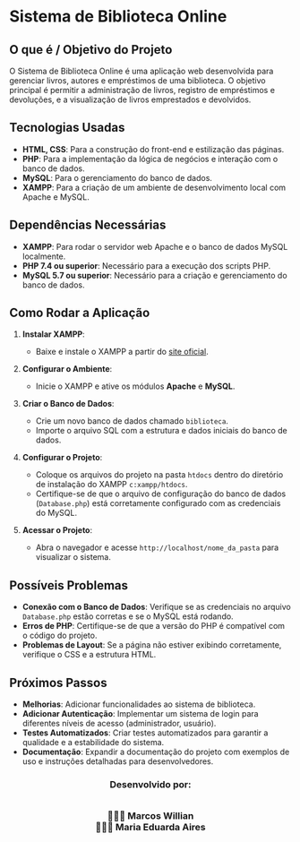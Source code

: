 # Sistema de Biblioteca Online

## O que é / Objetivo do Projeto

O Sistema de Biblioteca Online é uma aplicação web desenvolvida para gerenciar livros, autores e empréstimos de uma biblioteca. O objetivo principal é permitir a administração de livros, registro de empréstimos e devoluções, e a visualização de livros emprestados e devolvidos.

## Tecnologias Usadas

- **HTML, CSS**: Para a construção do front-end e estilização das páginas.
- **PHP**: Para a implementação da lógica de negócios e interação com o banco de dados.
- **MySQL**: Para o gerenciamento do banco de dados.
- **XAMPP**: Para a criação de um ambiente de desenvolvimento local com Apache e MySQL.

## Dependências Necessárias

- **XAMPP**: Para rodar o servidor web Apache e o banco de dados MySQL localmente.
- **PHP 7.4 ou superior**: Necessário para a execução dos scripts PHP.
- **MySQL 5.7 ou superior**: Necessário para a criação e gerenciamento do banco de dados.

## Como Rodar a Aplicação

1. **Instalar XAMPP**:
   - Baixe e instale o XAMPP a partir do [site oficial](https://www.apachefriends.org/index.html).

2. **Configurar o Ambiente**:
   - Inicie o XAMPP e ative os módulos **Apache** e **MySQL**.

3. **Criar o Banco de Dados**:
   - Crie um novo banco de dados chamado `biblioteca`.
   - Importe o arquivo SQL com a estrutura e dados iniciais do banco de dados.

4. **Configurar o Projeto**:
   - Coloque os arquivos do projeto na pasta `htdocs` dentro do diretório de instalação do XAMPP `c:xampp/htdocs`.
   - Certifique-se de que o arquivo de configuração do banco de dados (`Database.php`) está corretamente configurado com as credenciais do MySQL.

5. **Acessar o Projeto**:
   - Abra o navegador e acesse `http://localhost/nome_da_pasta` para visualizar o sistema.

## Possíveis Problemas

- **Conexão com o Banco de Dados**: Verifique se as credenciais no arquivo `Database.php` estão corretas e se o MySQL está rodando.
- **Erros de PHP**: Certifique-se de que a versão do PHP é compatível com o código do projeto.
- **Problemas de Layout**: Se a página não estiver exibindo corretamente, verifique o CSS e a estrutura HTML.

## Próximos Passos

- **Melhorias**: Adicionar funcionalidades ao sistema de biblioteca.
- **Adicionar Autenticação**: Implementar um sistema de login para diferentes níveis de acesso (administrador, usuário).
- **Testes Automatizados**: Criar testes automatizados para garantir a qualidade e a estabilidade do sistema.
- **Documentação**: Expandir a documentação do projeto com exemplos de uso e instruções detalhadas para desenvolvedores.


<div align = "center">
<h3> Desenvolvido por:
  
<br> 👨🏽‍💻 Marcos Willian
<br> 👩🏻‍💻 Maria Eduarda Aires
</div>
